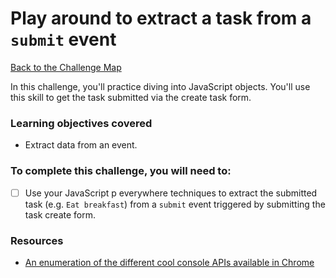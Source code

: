 # Play around to extract a task from a `submit` event

[Back to the Challenge Map](00_challenge_track.md)

In this challenge, you'll practice diving into JavaScript objects.  You'll use this skill to get the task submitted via the create task form.

### Learning objectives covered

- Extract data from an event.

### To complete this challenge, you will need to:

- [ ] Use your JavaScript p everywhere techniques to extract the submitted task (e.g. `Eat breakfast`) from a `submit` event triggered by submitting the task create form.

### Resources

- [An enumeration of the different cool console APIs available in Chrome](https://developers.google.com/web/tools/chrome-devtools/debug/console/console-reference?hl=en)
